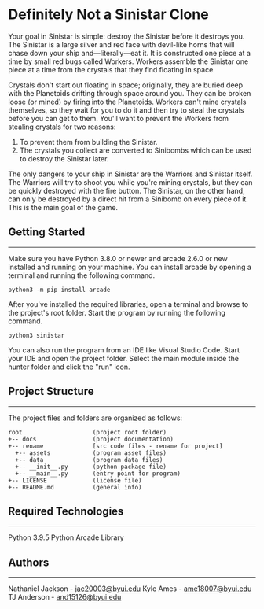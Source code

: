 # Definitely Not a Sinistar Clone

Your goal in Sinistar is simple: destroy the Sinistar before it destroys you. The Sinistar is a large silver and red face with devil-like horns that will chase down your ship and—literally—eat it. It is constructed one piece at a time by small red bugs called Workers. Workers assemble the Sinistar one piece at a time from the crystals that they find floating in space.

Crystals don't start out floating in space; originally, they are buried deep with the Planetoids drifting through space around you. They can be broken loose (or mined) by firing into the Planetoids. Workers can't mine crystals themselves, so they wait for you to do it and then try to steal the crystals before you can get to them. You'll want to prevent the Workers from stealing crystals for two reasons:

  1. To prevent them from building the Sinistar.
  2. The crystals you collect are converted to Sinibombs
     which can be used to destroy the Sinistar later.

The only dangers to your ship in Sinistar are the Warriors and Sinistar itself. The Warriors will try to shoot you while you're mining crystals, but they can be quickly destroyed with the fire button. The Sinistar, on the other hand, can only be destroyed by a direct hit from a Sinibomb on every piece of it. This is the main goal of the game.

## Getting Started

---
Make sure you have Python 3.8.0 or newer and arcade 2.6.0 or new installed
and running on your machine. You can install arcade by opening a terminal
and running the following command.

```
python3 -m pip install arcade
```

After you've installed the required libraries, open a terminal and browse to the
project's root folder. Start the program by running the following command.

```
python3 sinistar
```

You can also run the program from an IDE like Visual Studio Code. Start your IDE
and open the project folder. Select the main module inside the hunter folder and
click the "run" icon.

## Project Structure

---
The project files and folders are organized as follows:

```
root                    (project root folder)
+-- docs                (project documentation)
+-- rename              [src code files - rename for project]
  +-- assets            (program asset files)
  +-- data              (program data files)
  +-- __init__.py       (python package file)
  +-- __main__.py       (entry point for program)
+-- LICENSE             (license file)
+-- README.md           (general info)
```

## Required Technologies

---
Python 3.9.5
Python Arcade Library


## Authors

---
Nathaniel Jackson - jac20003@byui.edu
Kyle Ames - ame18007@byui.edu
TJ Anderson - and15126@byui.edu
